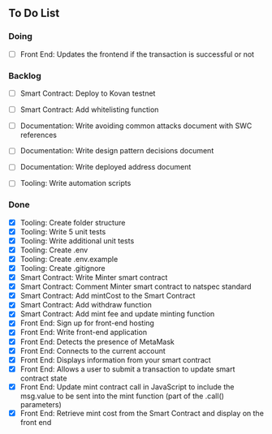 ## To Do List

### Doing
- [ ] Front End: Updates the frontend if the transaction is successful or not

### Backlog
- [ ] Smart Contract: Deploy to Kovan testnet
- [ ] Smart Contract: Add whitelisting function

- [ ] Documentation: Write avoiding common attacks document with SWC references
- [ ] Documentation: Write design pattern decisions document
- [ ] Documentation: Write deployed address document

- [ ] Tooling: Write automation scripts

### Done
- [x] Tooling: Create folder structure
- [x] Tooling: Write 5 unit tests
- [x] Tooling: Write additional unit tests
- [x] Tooling: Create .env
- [x] Tooling: Create .env.example
- [x] Tooling: Create .gitignore
- [x] Smart Contract: Write Minter smart contract
- [x] Smart Contract: Comment Minter smart contract to natspec standard
- [x] Smart Contract: Add mintCost to the Smart Contract
- [x] Smart Contract: Add withdraw function
- [x] Smart Contract: Add mint fee and update minting function
- [x] Front End: Sign up for front-end hosting
- [x] Front End: Write front-end application
- [x] Front End: Detects the presence of MetaMask
- [x] Front End: Connects to the current account
- [x] Front End: Displays information from your smart contract
- [x] Front End: Allows a user to submit a transaction to update smart contract state
- [x] Front End: Update mint contract call in JavaScript to include the msg.value to be sent into the mint function (part of the .call() parameters)
- [x] Front End: Retrieve mint cost from the Smart Contract and display on the front end